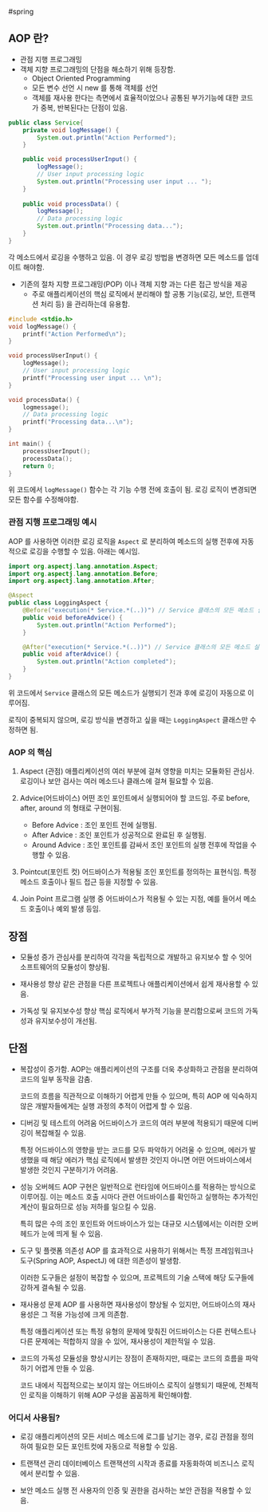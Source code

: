 #spring 

## AOP 란?
* 관점 지행 프로그래밍
* 객체 지향 프로그래밍의 단점을 해소하기 위해 등장함.
	* Object Oriented Programming
	* 모든 변수 선언 시 new 를 통해 객체를 선언
	* 객체를 재사용 한다는 측면에서 효율적이었으나 공통된 부가기능에 대한 코드가 중복, 반복된다는 단점이 있음.

```java
public class Service{
	private void logMessage() {
		System.out.println("Action Performed");
	}

	public void processUserInput() {
		logMessage();
		// User input processing logic
		System.out.println("Processing user input ... ");
	}
	
	public void processData() {
		logMessage();
		// Data processing logic
		System.out.println("Processing data...");
	}
}
```

각 메소드에서 로깅을 수행하고 있음.  이 경우 로깅 방법을 변경하면 모든 메소드를 업데이트 해야함.

*  기존의 절차 지향 프로그래밍(POP) 이나 객체 지향 과는 다른 접근 방식을 제공
	* 주로 애플리케이션의 핵심 로직에서 분리해야 할 공통 기능(로깅, 보안, 트랜잭션 처리 등) 을 관리하는데 유용함.

```C
#include <stdio.h>
void logMessage() {
	printf("Action Performed\n");
}

void processUserInput() {
	logMessage();
	// User input processing logic
	printf("Processing user input ... \n");
}

void processData() {
	logmessage();
	// Data processing logic
	printf("Processing data...\n");
}

int main() {
	processUserInput();
	processData();
	return 0;
}
```

위 코드에서 `logMessage()` 함수는 각 기능 수행 전에 호출이 됨. 로깅 로직이 변경되면 모든 함수를 수정해야함.


### 관점 지행 프로그래밍 예시

AOP 를 사용하면 이러한 로깅 로직을 `Aspect` 로 분리하여 메소드의 실행 전후에 자동적으로 로깅을 수행할 수 있음. 아래는 예시임.

```java
import org.aspectj.lang.annotation.Aspect;
import org.aspectj.lang.annotation.Before;
import org.aspectj.lang.annotation.After;

@Aspect
public class LoggingAspect {
    @Before("execution(* Service.*(..))") // Service 클래스의 모든 메소드 실행 전
    public void beforeAdvice() {
        System.out.println("Action Performed");
    }

    @After("execution(* Service.*(..))") // Service 클래스의 모든 메소드 실행 후
    public void afterAdvice() {
        System.out.println("Action completed");
    }
}
```

위 코드에서 `Service` 클래스의 모든 메소드가 실행되기 전과 후에 로깅이 자동으로 이루어짐.

로직이 중복되지 않으며, 로깅 방식을 변경하고 싶을 때는 `LoggingAspect` 클래스만 수정하면 됨.


### AOP 의 핵심
1. Aspect (관점)
	애플리케이션의 여러 부분에 걸쳐 영향을 미치는 모듈화된 관심사. 로깅이나 보안 검사는 여러 메소드나 클래스에 걸쳐 필요할 수 있음.

2. Advice(어드바이스)
	어떤 조인 포인트에서 실행되어야 할 코드임. 주로 before, after, around 의 형태로 구현이됨.
	* Before Advice : 조인 포인트 전에 실행됨.
	* After Advice : 조인 포인트가 성공적으로 완료된 후 실행됨.
	* Around Advice : 조인 포인트를 감싸서 조인 포인트의 실행 전후에 작업을 수행할 수 있음.

3. Pointcut(포인트 컷)
	어드바이스가 적용될 조인 포인트를 정의하는 표현식임. 특정 메소드 호출이나 필드 접근 등을 지정할 수 있음.

4. Join Point
	프로그램 실행 중 어드바이스가 적용될 수 있는 지점, 예를 들어서 메소드 호출이나 예외 발생 등임.





## 장점

* 모듈성 증가
	관심사를 분리하여 각각을 독립적으로 개발하고 유지보수 할 수 잇어 소프트웨어의 모듈성이 향상됨.

* 재사용성 향상
	같은 관점을 다른 프로젝트나 애플리케이션에서 쉽게 재사용할 수 있음.

* 가독성 및 유지보수성 향상
	핵심 로직에서 부가적 기능을 분리함으로써 코드의 가독성과 유지보수성이 개선됨.



## 단점

* 복잡성이 증가함.
	AOP는 애플리케이션의 구조를 더욱 추상화하고 관점을 분리하여 코드의 일부 동작을 감춤. 
	
	코드의 흐름을 직관적으로 이해하기 어렵게 만들 수 있으며, 특히 AOP 에 익숙하지 않은 개발자들에게는 실행 과정의 추적이 어렵게 할 수 있음.

* 디버깅 및 테스트의 어려움 
	어드바이스가 코드의 여러 부분에 적용되기 때문에 디버깅이 복잡해질 수 있음.
	
	특정 어드바이스의 영향을 받는 코드를 모두 파악하기 어려울 수 있으며, 에러가 발생했을 때 해당 에러가 핵심 로직에서 발생한 것인지 아니면 어떤 어드바이스에서 발생한 것인지 구분하기가 어려움.

* 성능 오버헤드
	AOP 구현은 일반적으로 런타임에 어드바이스를 적용하는 방식으로 이루어짐.
	이는 메소드 호출 시마다 관련 어드바이스를 확인하고 실행하는 추가적인 계산이 필요하므로 성능 저하를 일으킬 수 있음.
	
	특히 많은 수의 조인 포인트와 어드바이스가 있는 대규모 시스템에서는 이러한 오버헤드가 눈에 띄게 될 수 있음.

* 도구 및 플랫폼 의존성
	AOP 를 효과적으로 사용하기 위해서는 특정 프레임워크나 도구(Spring AOP, AspectJ) 에 대한 의존성이 발생함.
	
	이러한 도구들은 설정이 복잡할 수 있으며, 프로젝트의 기술 스택에 해당 도구들에 강하게 결속될 수 있음.

* 재사용성 문제
	AOP 를 사용하면 재사용성이 향상될 수 있지만, 어드바이스의 재사용성은 그 적용 가능성에 크게 의존함.
	
	특정 애플리케이션 또는 특정 유형의 문제에 맞춰진 어드바이스는 다른 컨텍스트나 다른 문제에는 적합하지 않을 수 있어, 재사용성이 제한적일 수 있음.

* 코드의 가독성
	모듈성을 향상시키는 장점이 존재하지만, 때로는 코드의 흐름을 파악하기 어렵게 만들 수 있음.
	
	코드 내에서 직접적으로는 보이지 않는 어드바이스 로직이 실행되기 때문에, 전체적인 로직을 이해하기 위해 AOP 구성을 꼼꼼하게 확인해야함.


### 어디서 사용됨?
* 로깅
	애플리케이션의 모든 서비스 메소드에 로그를 남기는 경우, 로깅 관점을 정의하여 필요한 모든 포인트컷에 자동으로 적용할 수 있음.

* 트랜잭션 관리
	데이터베이스 트랜잭션의 시작과 종료를 자동화하여 비즈니스 로직에서 분리할 수 있음.

* 보안
	메소드 실행 전 사용자의 인증 및 권한을 검사하는 보안 관점을 적용할 수 있음.

